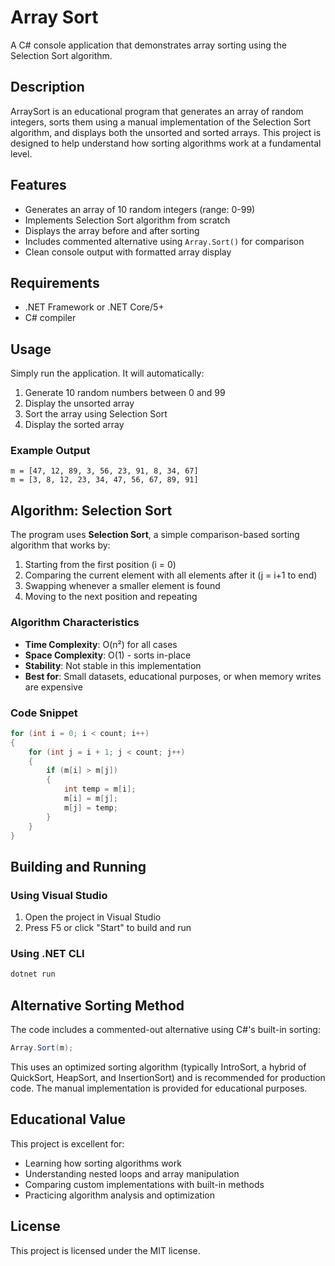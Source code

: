 # Array Sort

A C# console application that demonstrates array sorting using the Selection Sort algorithm.

## Description

ArraySort is an educational program that generates an array of random integers, sorts them using a manual implementation of the Selection Sort algorithm, and displays both the unsorted and sorted arrays. This project is designed to help understand how sorting algorithms work at a fundamental level.

## Features

- Generates an array of 10 random integers (range: 0-99)
- Implements Selection Sort algorithm from scratch
- Displays the array before and after sorting
- Includes commented alternative using `Array.Sort()` for comparison
- Clean console output with formatted array display

## Requirements

- .NET Framework or .NET Core/5+
- C# compiler

## Usage

Simply run the application. It will automatically:

1. Generate 10 random numbers between 0 and 99
2. Display the unsorted array
3. Sort the array using Selection Sort
4. Display the sorted array

### Example Output

```
m = [47, 12, 89, 3, 56, 23, 91, 8, 34, 67]
m = [3, 8, 12, 23, 34, 47, 56, 67, 89, 91]
```

## Algorithm: Selection Sort

The program uses **Selection Sort**, a simple comparison-based sorting algorithm that works by:

1. Starting from the first position (i = 0)
2. Comparing the current element with all elements after it (j = i+1 to end)
3. Swapping whenever a smaller element is found
4. Moving to the next position and repeating

### Algorithm Characteristics

- **Time Complexity**: O(n²) for all cases
- **Space Complexity**: O(1) - sorts in-place
- **Stability**: Not stable in this implementation
- **Best for**: Small datasets, educational purposes, or when memory writes are expensive

### Code Snippet

```csharp
for (int i = 0; i < count; i++)
{
    for (int j = i + 1; j < count; j++)
    {
        if (m[i] > m[j])
        {
            int temp = m[i];
            m[i] = m[j];
            m[j] = temp;
        }
    }
}
```

## Building and Running

### Using Visual Studio

1. Open the project in Visual Studio
2. Press F5 or click "Start" to build and run

### Using .NET CLI

```bash
dotnet run
```

## Alternative Sorting Method

The code includes a commented-out alternative using C#'s built-in sorting:

```csharp
Array.Sort(m);
```

This uses an optimized sorting algorithm (typically IntroSort, a hybrid of QuickSort, HeapSort, and InsertionSort) and is recommended for production code. The manual implementation is provided for educational purposes.

## Educational Value

This project is excellent for:

- Learning how sorting algorithms work
- Understanding nested loops and array manipulation
- Comparing custom implementations with built-in methods
- Practicing algorithm analysis and optimization

## License

This project is licensed under the MIT license.
